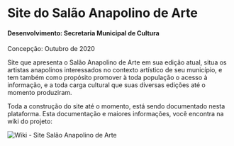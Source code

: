 # Site do Salão Anapolino de Arte
#### Desenvolvimento: Secretaria Municipal de Cultura
Concepção: Outubro de 2020

Site que apresenta o Salão Anapolino de Arte em sua edição atual, situa
os artistas anapolinos interessados no contexto artístico de seu município,
e tem também como propósito promover à toda população o acesso à informação,
e a toda carga cultural que suas diversas edições até o momento produziram.

Toda a construção do site até o momento, está sendo documentado nesta plataforma.
Esta documentação e maiores informações, você encontra na wiki do projeto:

![Wiki - Site Salão Anapolino de Arte](https://github.com/filipeeleite/salaoanapolinodearte/wiki)
